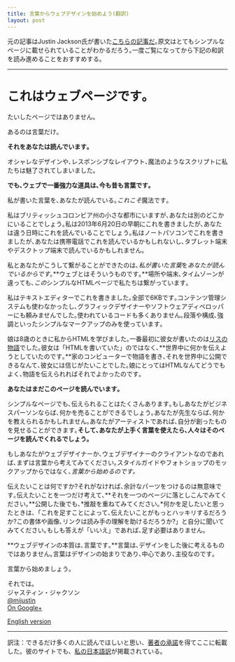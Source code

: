 ```yaml
---
title: 言葉からウェブデザインを始めよう(翻訳)
layout: post
---
```


元の記事はJustin Jackson氏が書いた<a href="http://justinjackson.ca/words.html" target="_blank">こちらの記事だ</a>｡原文はとてもシンプルなページに載せられていることがわかるだろう｡一度ご覧になってから下記の和訳を読み進めることをおすすめする｡

---

# これはウェブページです｡

たいしたページではありません｡ 

あるのは言葉だけ｡

**それをあなたは読んでいます｡**

オシャレなデザインや､レスポンシブなレイアウト､魔法のようなスクリプトに私たちは魅了されてしまいました｡

**でも､ウェブで一番強力な道具は､今も昔も言葉です｡**

私が書いた言葉を､あなたが読んでいる｡*これこそ*魔法です｡

私はブリティッシュコロンビア州の小さな都市にいますが､あなたは別のどこかにいることでしょう｡私は2013年6月20日の早朝にこれを書きましたが､あなたは違う日時にこれを読んでいることでしょう｡私はノートパソコンでこれを書きましたが､あなたは携帯電話でこれを読んでいるかもしれないし､タブレット端末やデスクトップ端末で読んでいるかもしれません｡

私とあなたがこうして繋がることができたのは､*私が書いた言葉*を*あなたが読んでいるからです*｡**ウェブとはそういうものです｡**場所や端末､タイムゾーンが違っても､*この*シンプルなHTMLページで私たちは繋がっています｡

私はテキストエディターでこれを書きました｡全部で6KBです｡コンテンツ管理システムも使わなかったし､グラフィックデザイナーやソフトウェアディベロッパーにも頼みませんでした｡使われているコードも多くありません｡段落や構成､強調といったシンプルなマークアップのみを使っています｡

娘は8歳のときに私からHTMLを学びました｡一番最初に彼女が書いたのは[リスの物語](http://bizbox.ca/kidlet/)でした｡彼女は「HTMLを書いていた」のではなく､**世界中に何かを伝えようとしていたのです｡**家のコンピューターで物語を書き､それを世界中に公開できるなんて､彼女には信じがたいことでした｡娘にとってはHTMLなんてどうでもよく､物語を伝えられればそれでよかったのです｡

**あなたはまだこのページを読んでいます｡**

シンプルなページでも､伝えられることはたくさんあります｡もしあなたがビジネスパーソンならば､何かを売ることができるでしょう｡あなたが先生ならば､何かを教えられるかもしれません｡あなたがアーティストであれば､自分が創ったものを見せることができます｡**そして､あなたが上手く言葉を使えたら､人々はそのページを読んでくれるでしょう｡**

もしあなたがウェブデザイナーか､ウェブデザイナーのクライアントなのであれば､まずは言葉から考えてみてください｡スタイルガイドやフォトショップのモックアップからではなく､*言葉から始めるのです｡*

伝えたいことは何ですか?それがなければ､余計なパーツをつけるのは無意味です｡伝えたいことを一つだけ考えて､**それを一つのページに落としこんでみてください｡**公開した後でも､*推敲を重ねてみてください｡*何かを足したいと思ったときは､「これを足すことによって､伝えたいことがもっとハッキリするだろうか?この書体や画像､リンクは読み手の理解を助けるだろうか?」と自分に聞いてみてください｡もしも答えが「いいえ」であれば､足す必要はありません｡

**ウェブデザインの本質は､言葉です｡**言葉は､デザインをした後に考えるものではありません｡言葉はデザインの始まりであり､中心であり､主役なのです｡

言葉から始めましょう｡

それでは｡<br>
ジャスティン・ジャクソン<br>
[@mijustin](https://twitter.com/mijustin)<br>
[On Google+](https://plus.google.com/115056462967470089501)

[English version](http://justinjackson.ca/words.html)

---

訳注：できるだけ多くの人に読んでほしいと思い、[著者の承諾](https://twitter.com/mijustin/status/352491698733064192)を得てここに転載した。彼のサイトでも、[私の日本語訳](http://justinjackson.ca/words_japan.html)が掲載されている。